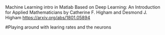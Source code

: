Machine Learning intro in Matlab
Based on Deep Learning: An Introduction for Applied Mathematicians by Catherine F. Higham and Desmond J. Higham
https://arxiv.org/abs/1801.05894

#Playing around with learing rates and the neurons
![]()
